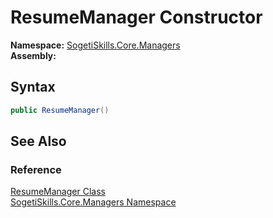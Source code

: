 ResumeManager Constructor
=========================

**Namespace:** [SogetiSkills.Core.Managers][1]  
**Assembly:**

Syntax
------

```csharp
public ResumeManager()
```


See Also
--------

### Reference
[ResumeManager Class][2]  
[SogetiSkills.Core.Managers Namespace][1]  

[1]: ../README.md
[2]: README.md